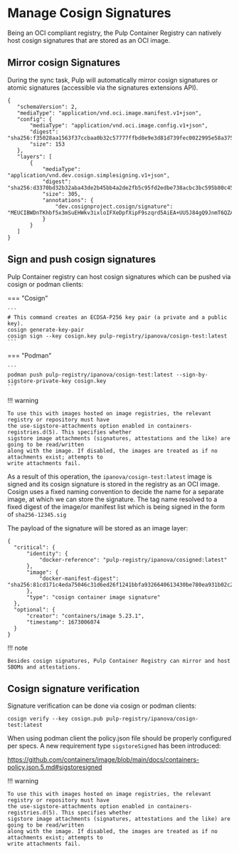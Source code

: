 # Manage Cosign Signatures

Being an OCI compliant registry, the Pulp Container Registry can natively host cosign signatures
that are stored as an OCI image.

## Mirror cosign Signatures

During the sync task, Pulp will automatically mirror cosign signatures or atomic
signatures (accessible via the signatures extensions API).

```
{
   "schemaVersion": 2,
   "mediaType": "application/vnd.oci.image.manifest.v1+json",
   "config": {
       "mediaType": "application/vnd.oci.image.config.v1+json",
       "digest": "sha256:f35028aa1563f37ccbaa0b32c57777ffbd8e9e3d81d739fec0022995e58a375a",
       "size": 153
   },
   "layers": [
       {
           "mediaType": "application/vnd.dev.cosign.simplesigning.v1+json",
           "digest": "sha256:d3370bd32b32aba43de2b45bb4a2de2fb5c95fd2edbe738acbc3bc595b80c456",
           "size": 305,
           "annotations": {
               "dev.cosignproject.cosign/signature": "MEUCIBWDnTKhbf5x3mSuEHWkv3ixloIFXeDpfXipF9szqrd5AiEA+UU5J84gQ9JnmT6QZAXiPXqSoDVW0CXQYssGh63e9Ro="
           }
       }
   ]
}
```

## Sign and push cosign signatures

Pulp Container registry can host cosign signatures which can be pushed via cosign or podman clients:

=== "Cosign"

    ```
    # This command creates an ECDSA-P256 key pair (a private and a public key).
    cosign generate-key-pair
    cosign sign --key cosign.key pulp-registry/ipanova/cosign-test:latest
    ```

=== "Podman"

    ```
    podman push pulp-registry/ipanova/cosign-test:latest --sign-by-sigstore-private-key cosign.key
    ```

!!! warning

    To use this with images hosted on image registries, the relevant registry or repository must have
    the use-sigstore-attachments option enabled in containers-registries.d(5). This specifies whether
    sigstore image attachments (signatures, attestations and the like) are going to be read/written
    along with the image. If disabled, the images are treated as if no attachments exist; attempts to
    write attachments fail.

As a result of this operation, the `ipanova/cosign-test:latest` image is signed and its
cosign signature is stored in the registry as an OCI image. Cosign uses a fixed naming convention
to decide the name for a separate image, at which we can store the signature. The tag name resolved
to a fixed digest of the image/or manifest list which is being signed in the form of `sha256-12345.sig`

The payload of the signature will be stored as an image layer:

```
{
  "critical": {
      "identity": {
          "docker-reference": "pulp-registry/ipanova/cosigned:latest"
      },
      "image": {
          "docker-manifest-digest": "sha256:81cd171c4eda75046c31d6ed26f1241bbfa9326640613430be780ea931b02c24"
      },
      "type": "cosign container image signature"
  },
  "optional": {
      "creator": "containers/image 5.23.1",
      "timestamp": 1673006074
  }
}
```

!!! note

    Besides cosign signatures, Pulp Container Registry can mirror and host SBOMs and attestations.


## Cosign signature verification

Signature verification can be done via cosign or podman clients:

```
cosign verify --key cosign.pub pulp-registry/ipanova/cosign-test:latest
```

When using podman client the policy.json file should be properly configured per specs.
A new requirement type `sigstoreSigned` has been introduced:

<https://github.com/containers/image/blob/main/docs/containers-policy.json.5.md#sigstoresigned>

!!! warning

    To use this with images hosted on image registries, the relevant registry or repository must have
    the use-sigstore-attachments option enabled in containers-registries.d(5). This specifies whether
    sigstore image attachments (signatures, attestations and the like) are going to be read/written
    along with the image. If disabled, the images are treated as if no attachments exist; attempts to
    write attachments fail.
